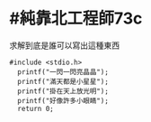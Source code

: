 # #純靠北工程師73c


求解到底是誰可以寫出這種東西


```
#include <stdio.h>
  printf("一閃一閃亮晶晶");
  printf("滿天都是小星星");
  printf("掛在天上放光明");
  printf("好像許多小眼睛");
  return 0;
```
